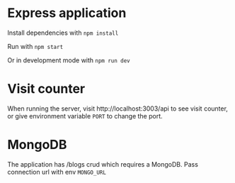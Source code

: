 # Express application

Install dependencies with `npm install`

Run with `npm start`

Or in development mode with `npm run dev`

# Visit counter

When running the server, visit http://localhost:3003/api to see visit counter, or give environment variable `PORT` to change the port.

# MongoDB

The application has /blogs crud which requires a MongoDB. Pass connection url with env `MONGO_URL`
